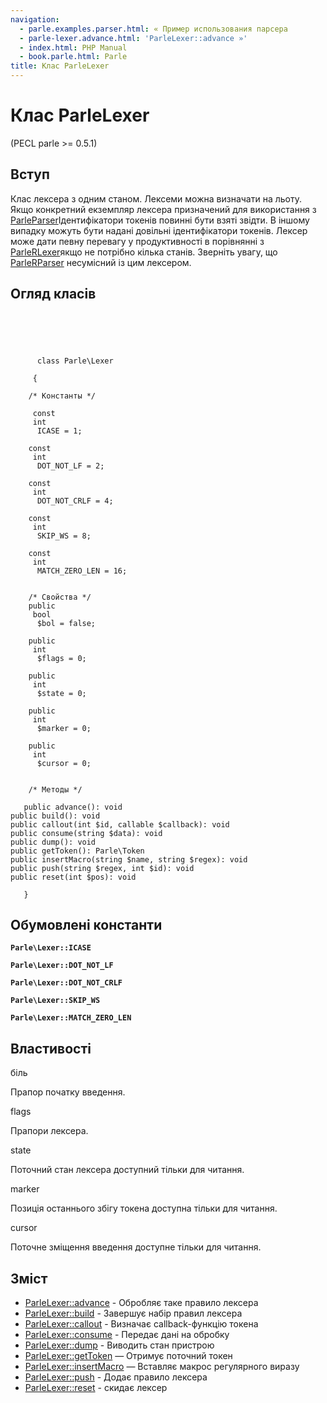 ```yaml
---
navigation:
  - parle.examples.parser.html: « Пример использования парсера
  - parle-lexer.advance.html: 'ParleLexer::advance »'
  - index.html: PHP Manual
  - book.parle.html: Parle
title: Клас ParleLexer
---
```

# Клас ParleLexer

(PECL parle >= 0.5.1)

## Вступ

Клас лексера з одним станом. Лексеми можна визначати на льоту. Якщо конкретний екземпляр лексера призначений для використання з [ParleParser](class.parle-parser.html)Ідентифікатори токенів повинні бути взяті звідти. В іншому випадку можуть бути надані довільні ідентифікатори токенів. Лексер може дати певну перевагу у продуктивності в порівнянні з [ParleRLexer](class.parle-rlexer.html)якщо не потрібно кілька станів. Зверніть увагу, що [ParleRParser](class.parle-rparser.html) несумісний із цим лексером.

## Огляд класів

```classsynopsis



    
     
      class Parle\Lexer
     
     {

    /* Константы */
    
     const
     int
      ICASE = 1;

    const
     int
      DOT_NOT_LF = 2;

    const
     int
      DOT_NOT_CRLF = 4;

    const
     int
      SKIP_WS = 8;

    const
     int
      MATCH_ZERO_LEN = 16;


    /* Свойства */
    public
     bool
      $bol = false;

    public
     int
      $flags = 0;

    public
     int
      $state = 0;

    public
     int
      $marker = 0;

    public
     int
      $cursor = 0;


    /* Методы */
    
   public advance(): void
public build(): void
public callout(int $id, callable $callback): void
public consume(string $data): void
public dump(): void
public getToken(): Parle\Token
public insertMacro(string $name, string $regex): void
public push(string $regex, int $id): void
public reset(int $pos): void

   }
```

## Обумовлені константи

**`Parle\Lexer::ICASE`**

**`Parle\Lexer::DOT_NOT_LF`**

**`Parle\Lexer::DOT_NOT_CRLF`**

**`Parle\Lexer::SKIP_WS`**

**`Parle\Lexer::MATCH_ZERO_LEN`**

## Властивості

біль

Прапор початку введення.

flags

Прапори лексера.

state

Поточний стан лексера доступний тільки для читання.

marker

Позиція останнього збігу токена доступна тільки для читання.

cursor

Поточне зміщення введення доступне тільки для читання.

## Зміст

-   [ParleLexer::advance](parle-lexer.advance.html) - Обробляє таке правило лексера
-   [ParleLexer::build](parle-lexer.build.html) - Завершує набір правил лексера
-   [ParleLexer::callout](parle-lexer.callout.html) - Визначає callback-функцію токена
-   [ParleLexer::consume](parle-lexer.consume.html) - Передає дані на обробку
-   [ParleLexer::dump](parle-lexer.dump.html) - Виводить стан пристрою
-   [ParleLexer::getToken](parle-lexer.gettoken.html) — Отримує поточний токен
-   [ParleLexer::insertMacro](parle-lexer.insertmacro.html) — Вставляє макрос регулярного виразу
-   [ParleLexer::push](parle-lexer.push.html) - Додає правило лексера
-   [ParleLexer::reset](parle-lexer.reset.html) - скидає лексер
